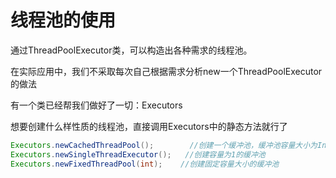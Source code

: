# 线程池的使用

通过ThreadPoolExecutor类，可以构造出各种需求的线程池。

在实际应用中，我们不采取每次自己根据需求分析new一个ThreadPoolExecutor的做法

有一个类已经帮我们做好了一切：Executors

想要创建什么样性质的线程池，直接调用Executors中的静态方法就行了
```java
Executors.newCachedThreadPool();        //创建一个缓冲池，缓冲池容量大小为Integer.MAX_VALUE
Executors.newSingleThreadExecutor();   //创建容量为1的缓冲池
Executors.newFixedThreadPool(int);    //创建固定容量大小的缓冲池
```